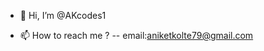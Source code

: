 - 👋 Hi, I’m @AKcodes1

- 📫 How to reach me ? -- email:aniketkolte79@gmail.com

<!---
AKcodes1/AKcodes1 is a ✨ special ✨ repository because its `README.md` (this file) appears on your GitHub profile.
You can click the Preview link to take a look at your changes.
--->
